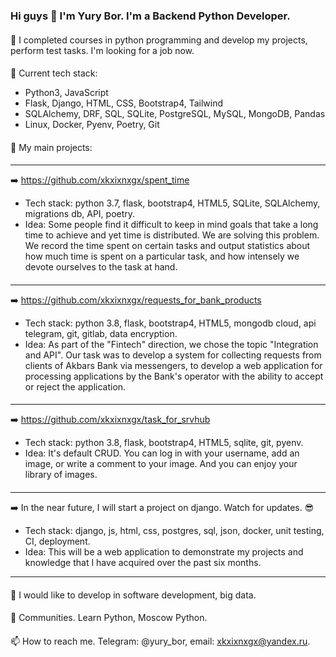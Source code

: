 ### Hi guys 👋 I'm Yury Bor. I'm a Backend Python Developer. 

<!--
**xkxixnxgx/xkxixnxgx** is a ✨ _special_ ✨ repository because its `README.md` (this file) appears on your GitHub profile.
Here are some ideas to get you started:
-->

####
🔭 I completed courses in python programming and develop my projects, perform test tasks. I'm looking for a job now.
####
🌱 Current tech stack:
- Python3, JavaScript
- Flask, Django, HTML, CSS, Bootstrap4, Tailwind
- SQLAlchemy, DRF, SQL, SQLite, PostgreSQL, MySQL, MongoDB, Pandas
- Linux, Docker, Pyenv, Poetry, Git
####
:open_file_folder: My main projects:
####
***
:arrow_right: https://github.com/xkxixnxgx/spent_time
- Tech stack: python 3.7, flask, bootstrap4, HTML5, SQLite, SQLAlchemy, migrations db, API, poetry.
- Idea: Some people find it difficult to keep in mind goals that take a long time to achieve and yet time is distributed. We are solving this problem. We record the time spent on certain tasks and output statistics about how much time is spent on a particular task, and how intensely we devote ourselves to the task at hand.
####
***
:arrow_right: https://github.com/xkxixnxgx/requests_for_bank_products
- Tech stack: python 3.8, flask, bootstrap4, HTML5, mongodb cloud, api telegram, git, gitlab, data encryption.
- Idea: As part of the "Fintech" direction, we chose the topic "Integration and API". Our task was to develop a system for collecting requests from clients of Akbars Bank via messengers, to develop a web application for processing applications by the Bank's operator with the ability to accept or reject the application.
####
***
:arrow_right: https://github.com/xkxixnxgx/task_for_srvhub
- Tech stack: python 3.8, flask, bootstrap4, HTML5, sqlite, git, pyenv.
- Idea: It's default CRUD. You can log in with your username, add an image, or write a comment to your image. And you can enjoy your library of images.
####
***
:arrow_right: In the near future, I will start a project on django. Watch for updates. :sunglasses:
- Tech stack: django, js, html, css, postgres, sql, json, docker, unit testing,  CI, deployment.
- Idea: This will be a web application to demonstrate my projects and knowledge that I have acquired over the past six months.
***
####
🤔 I would like to develop in software development, big data.
####
💬 Communities. Learn Python, Moscow Python.
####
📫 How to reach me. Telegram: @yury_bor, email: xkxixnxgx@yandex.ru.

